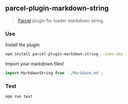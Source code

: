## parcel-plugin-markdown-string

> [Parcel](https://parceljs.org/) plugin for loader markdown string.

### Use

Install the plugin

```bash
npm install parcel-plugin-markdown-string --save-dev
```

Import your markdown files!

```js
import MarkdownString from './Markdown.md';
```

### Test

```bash
npm run test
```